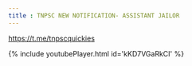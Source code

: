 ```yaml
---
title : TNPSC NEW NOTIFICATION- ASSISTANT JAILOR
---
```


https://t.me/tnpscquickies



{% include youtubePlayer.html id='kKD7VGaRkCI' %}
